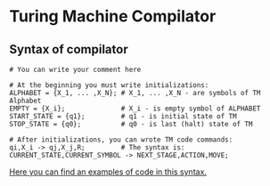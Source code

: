 # Turing Machine Compilator


## Syntax of compilator

```
# You can write your comment here

# At the beginning you must write initializations:
ALPHABET = {X_1, ... ,X_N}; # X_1, ... ,X_N - are symbols of TM Alphabet
EMPTY = {X_i};              # X_i - is empty symbol of ALPHABET
START_STATE = {q1};         # q1 - is initial state of TM
STOP_STATE = {q0};          # q0 - is last (halt) state of TM

# After initializations, you can wrote TM code commands:
qi,X_i -> qj,X_j,R;         # The syntax is: CURRENT_STATE,CURRENT_SYMBOL -> NEXT_STAGE,ACTION,MOVE;
```

[Here you can find an examples of code in this syntax.](examples/README.md)